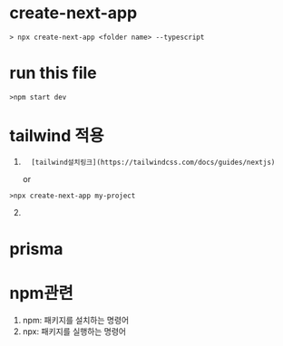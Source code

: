 # create-next-app

```
> npx create-next-app <folder name> --typescript
```

# run this file

```
>npm start dev
```

# tailwind 적용

1.       [tailwind설치링크](https://tailwindcss.com/docs/guides/nextjs)
    or

```
>npx create-next-app my-project
```

2.

# prisma

# npm관련

1. npm: 패키지를 설치하는 명령어
2. npx: 패키지를 실행하는 명령어

